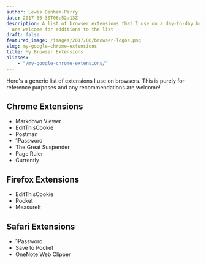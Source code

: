 ```yaml
---
author: Lewis Denham-Parry
date: 2017-06-30T06:52:13Z
description: A list of browser extensions that I use on a day-to-day basis.  Recommendations
  are welcome for additions to the list
draft: false
featured_image: /images/2017/06/browser-logos.png
slug: my-google-chrome-extensions
title: My Browser Extensions
aliases:
    - "/my-google-chrome-extensions/"
---
```


Here's a generic list of extensions I use on browsers.  This is purely for reference purposes and any recommendations are welcome!

## Chrome Extensions

* Markdown Viewer
* EditThisCookie
* Postman
* 1Password
* The Great Suspender
* Page Ruler
* Currently

## Firefox Extensions

* EditThisCookie
* Pocket
* MeasureIt

## Safari Extensions

* 1Password
* Save to Pocket
* OneNote Web Clipper
